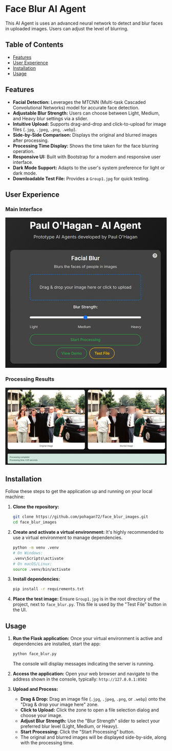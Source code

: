 # Face Blur AI Agent

This AI Agent is uses an advanced neural network to detect and blur faces in uploaded images. Users can adjust the level of blurring.

## Table of Contents

*   [Features](#features)
*   [User Experience](#user-experience-ux-screenshots)
*   [Installation](#installation)
*   [Usage](#usage)

## Features

*   **Facial Detection:** Leverages the MTCNN (Multi-task Cascaded Convolutional Networks) model for accurate face detection.
*   **Adjustable Blur Strength:** Users can choose between Light, Medium, and Heavy blur settings via a slider.
*   **Intuitive Upload:** Supports drag-and-drop and click-to-upload for image files (`.jpg`, `.jpeg`, `.png`, `.webp`).
*   **Side-by-Side Comparison:** Displays the original and blurred images after processing.
*   **Processing Time Display:** Shows the time taken for the face blurring operation.
*   **Responsive UI:** Built with Bootstrap for a modern and responsive user interface.
*   **Dark Mode Support:** Adapts to the user's system preference for light or dark mode.
*   **Downloadable Test File:** Provides a `Group1.jpg` for quick testing.

## User Experience

### Main Interface

![Main Interface](assets/Main%20app%20ux.jpg)

### Processing Results

![Processing Results](assets/Example%20Output.jpg)

## Installation

Follow these steps to get the application up and running on your local machine:

1.  **Clone the repository:**
    ```bash
    git clone https://github.com/pohagan72/face_blur_images.git
    cd face_blur_images
    ```

2.  **Create and activate a virtual environment:**
    It's highly recommended to use a virtual environment to manage dependencies.

    ```bash
    python -m venv .venv
    # On Windows:
    .venv\Scripts\activate
    # On macOS/Linux:
    source .venv/bin/activate
    ```

3.  **Install dependencies:**
    ```bash
    pip install -r requirements.txt
    ```

4.  **Place the test image:**
    Ensure `Group1.jpg` is in the root directory of the project, next to `face_blur.py`. This file is used by the "Test File" button in the UI.

## Usage

1.  **Run the Flask application:**
    Once your virtual environment is active and dependencies are installed, start the app:

    ```bash
    python face_blur.py
    ```
    The console will display messages indicating the server is running.

2.  **Access the application:**
    Open your web browser and navigate to the address shown in the console, typically:
    `http://127.0.0.1:8502`

3.  **Upload and Process:**
    *   **Drag & Drop:** Drag an image file (`.jpg`, `.jpeg`, `.png`, or `.webp`) onto the "Drag & drop your image here" zone.
    *   **Click to Upload:** Click the zone to open a file selection dialog and choose your image.
    *   **Adjust Blur Strength:** Use the "Blur Strength" slider to select your preferred blur level (Light, Medium, or Heavy).
    *   **Start Processing:** Click the "Start Processing" button.
    *   The original and blurred images will be displayed side-by-side, along with the processing time.

